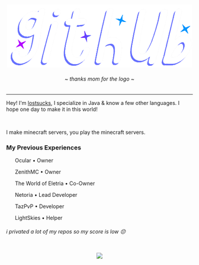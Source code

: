 <div align="center">
	<img src="https://github.com/lostsucks/lostsucks/blob/main/image_2024-08-21_193427479.png?raw=true" width=500 />
	<h6>~ <i>thanks mom for the logo</i> ~</h6>
</div>

<hr />

Hey! I'm [lostsucks](https://github.com/lostsucks), I specialize in Java & know a few other languages. I hope one day to make it in this world!

<br />

I make minecraft servers, you play the minecraft servers.
<h3>My Previous Experiences</h3>
<ol>
	<p>Ocular • Owner</p>
	<p>ZenithMC • Owner</p>
	<p>The World of Eletria • Co-Owner</p>
	<p>Netoria • Lead Developer</p>
	<p>TazPvP • Developer</p>
	<p>LightSkies • Helper</p>
</ol>

<h6> <i>i privated a lot of my repos so my score is low 😔</i> </h6>

<div align="center">
	<br />
	<img src="https://github-readme-stats.vercel.app/api?username=lostsucks&theme=tokyonight">
</div>
